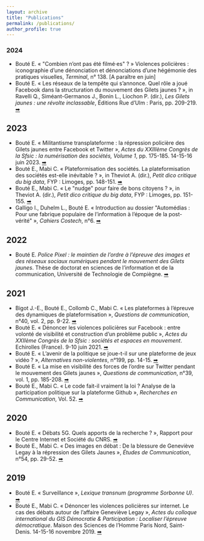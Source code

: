 ```yaml
---
layout: archive
title: "Publications"
permalink: /publications/
author_profile: true
---
```


<!--{% if site.author.googlescholar %}
  <div class="wordwrap">You can also find my articles on <a href="{{site.author.googlescholar}}">my Google Scholar profile</a>.</div>
{% endif %}

{% include base_path %}

{% for post in site.publications reversed %}
  {% include archive-single.html %}
{% endfor %}-->

### 2024
* Bouté E. « "Combien n’ont pas été filmé·es" ? » Violences policières : iconographie d’une dénonciation et dénonciations d’une hégémonie des pratiques visuelles, *Terminal*, n° 138. [A paraître en juin]
* Bouté E. « Les réseaux de la tempête qui s’annonce. Quel rôle a joué Facebook dans la structuration du mouvement des Gilets jaunes ? », in Ravelli Q., Siméant-Germanos J., Bonin L., Liochon P. (dir.), *Les Gilets jaunes : une révolte inclassable*, Éditions Rue d’Ulm : Paris, pp. 209-219. <a target="_blank" href="https://presses.ens.psl.eu/les-gilets-jaunes.html"> ➡ </a> <br>

## 2023
* Bouté E. « Militantisme transplateforme : la répression policière des Gilets jaunes entre Facebook et Twitter », *Actes du XXIIIème Congrès de la Sfsic : la numérisation des sociétés, Volume 1*, pp. 175-185. 14-15-16 juin 2023. <a target="_blank" href="https://edouardboute.github.io/files/Boute_SFSIC2023.pdf"> ➡ </a> <br>
* Bouté E., Mabi C. « Plateformisation des sociétés. La plateformisation des sociétés est-elle inévitable ? », in Theviot A. (dir.), *Petit dico critique du big data*, FYP : Limoges, pp. 148-151. <a target="_blank" href="https://presses.ens.psl.eu/les-gilets-jaunes.html"> ➡ </a> <br>
* Bouté E., Mabi C. « Le "nudge" pour faire de bons citoyens ? », in Theviot A. (dir.), *Petit dico critique du big data*, FYP : Limoges, pp. 151-155. <a target="_blank" href="https://presses.ens.psl.eu/les-gilets-jaunes.html"> ➡ </a> <br>
* Galligo I., Duhelm L., Bouté E. « Introduction au dossier "Automédias : Pour une fabrique populaire de l’information à l’époque de la post-vérité" », *Cahiers Costech*, n°6. <a target="_blank" href="https://doi.org/10.34746/cahierscostech172"> ➡ </a> <br>

## 2022
* Bouté E. *Police Pixel : le maintien de l’ordre à l’épreuve des images et des réseaux sociaux numériques pendant le mouvement des Gilets jaunes*. Thèse de doctorat en sciences de l’information et de la communication, Université de Technologie de Compiègne. <a target="_blank" href="https://shs.hal.science/tel-03961191"> ➡ </a> <br>

## 2021
* Bigot J.-E., Bouté E., Collomb C., Mabi C. « Les plateformes à l’épreuve des dynamiques de plateformisation », *Questions de communication*, n°40, vol. 2, pp. 9-22. <a target="_blank" href="https://doi.org/10.4000/questionsdecommunication.26584"> ➡ </a> <br>
* Bouté E. « Dénoncer les violences policières sur Facebook : entre volonté de visibilité et construction d’un problème public », *Actes du XXIIème Congrès de la Sfsic : sociétés et espaces en mouvement*. Echirolles (France). 9-10 juin 2021. <a target="_blank" href="https://sfsic2020.sciencesconf.org/357453/document"> ➡ </a> <br>
* Bouté E. « L’avenir de la politique se joue-t-il sur une plateforme de jeux vidéo ? », *Alternatives non-violentes*, n°199, pp. 14-15. <a target="_blank" href="https://doi.org/10.3917/anv.199.0014"> ➡ </a> <br>
* Bouté E. « La mise en visibilité des forces de l’ordre sur Twitter pendant le mouvement des Gilets jaunes », *Questions de communication*, n°39, vol. 1, pp. 185-208. <a target="_blank" href="https://doi.org/10.4000/questionsdecommunication.25524"> ➡ </a> <br>
* Bouté E., Mabi C. « Le code fait-il vraiment la loi ? Analyse de la participation politique sur la plateforme Github », *Recherches en Communication*, Vol. 52. <a target="_blank" href="https://doi.org/10.14428/rec.v52i52.61793"> ➡ </a> <br>

## 2020
* Bouté E. « Débats 5G. Quels apports de la recherche ? », Rapport pour le Centre Internet et Société du CNRS. <a target="_blank" href="https://cis.cnrs.fr/debats-5g-quels-apports-de-la-recherche/"> ➡ </a> <br>
* Bouté E., Mabi C. « Des images en débat : De la blessure de Geneviève Legay à la répression des Gilets Jaunes », *Études de Communication*, n°54, pp. 29-52. <a target="_blank" href="https://doi.org/10.4000/edc.9996"> ➡ </a> <br>

## 2019
* Bouté E. « Surveillance », *Lexique transnum (programme Sorbonne U)*. <a target="_blank" href="https://transnum.pre.utc.fr/lexique/"> ➡ </a> <br>
* Bouté E., Mabi C. « Dénoncer les violences policières sur internet. Le cas des débats autour de l’affaire Geneviève Legay », *Actes du colloque international du GIS Démocratie & Participation : Localiser l’épreuve démocratique*. Maison des Sciences de l’Homme Paris Nord, Saint-Denis. 14-15-16 novembre 2019. <a target="_blank" href="https://edouardboute.github.io/files/BouteMabi_GIS2019.pdf"> ➡ </a> <br>
